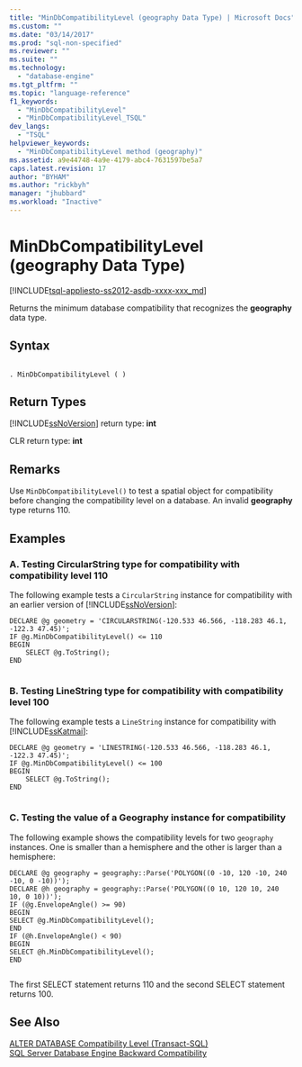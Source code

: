 ```yaml
---
title: "MinDbCompatibilityLevel (geography Data Type) | Microsoft Docs"
ms.custom: ""
ms.date: "03/14/2017"
ms.prod: "sql-non-specified"
ms.reviewer: ""
ms.suite: ""
ms.technology: 
  - "database-engine"
ms.tgt_pltfrm: ""
ms.topic: "language-reference"
f1_keywords: 
  - "MinDbCompatibilityLevel"
  - "MinDbCompatibilityLevel_TSQL"
dev_langs: 
  - "TSQL"
helpviewer_keywords: 
  - "MinDbCompatibilityLevel method (geography)"
ms.assetid: a9e44748-4a9e-4179-abc4-7631597be5a7
caps.latest.revision: 17
author: "BYHAM"
ms.author: "rickbyh"
manager: "jhubbard"
ms.workload: "Inactive"
---
```

# MinDbCompatibilityLevel (geography Data Type)
[!INCLUDE[tsql-appliesto-ss2012-asdb-xxxx-xxx_md](../../includes/tsql-appliesto-ss2012-asdb-xxxx-xxx-md.md)]

  Returns the minimum database compatibility that recognizes the **geography** data type.  
  
## Syntax  
  
```  
  
. MinDbCompatibilityLevel ( )  
```  
  
## Return Types  
 [!INCLUDE[ssNoVersion](../../includes/ssnoversion-md.md)] return type: **int**  
  
 CLR return type: **int**  
  
## Remarks  
 Use `MinDbCompatibilityLevel()` to test a spatial object for compatibility before changing the compatibility level on a database. An invalid **geography** type returns 110.  
  
## Examples  
  
### A. Testing CircularString type for compatibility with compatibility level 110  
 The following example tests a `CircularString` instance for compatibility with an earlier version of [!INCLUDE[ssNoVersion](../../includes/ssnoversion-md.md)]:  
  
```  
DECLARE @g geometry = 'CIRCULARSTRING(-120.533 46.566, -118.283 46.1, -122.3 47.45)';  
IF @g.MinDbCompatibilityLevel() <= 110  
BEGIN  
    SELECT @g.ToString();  
END  
  
```  
  
### B. Testing LineString type for compatibility with compatibility level 100  
 The following example tests a `LineString` instance for compatibility with [!INCLUDE[ssKatmai](../../includes/sskatmai-md.md)]:  
  
```  
DECLARE @g geometry = 'LINESTRING(-120.533 46.566, -118.283 46.1, -122.3 47.45)';  
IF @g.MinDbCompatibilityLevel() <= 100  
BEGIN  
    SELECT @g.ToString();  
END  
  
```  
  
### C. Testing the value of a Geography instance for compatibility  
 The following example shows the compatibility levels for two `geography` instances. One is smaller than a hemisphere and the other is larger than a hemisphere:  
  
```  
DECLARE @g geography = geography::Parse('POLYGON((0 -10, 120 -10, 240 -10, 0 -10))');  
DECLARE @h geography = geography::Parse('POLYGON((0 10, 120 10, 240 10, 0 10))');  
IF (@g.EnvelopeAngle() >= 90)  
BEGIN  
SELECT @g.MinDbCompatibilityLevel();  
END     
IF (@h.EnvelopeAngle() < 90)  
BEGIN  
SELECT @h.MinDbCompatibilityLevel();  
END  
  
```  
  
 The first SELECT statement returns 110 and the second SELECT statement returns 100.  
  
## See Also  
 [ALTER DATABASE Compatibility Level &#40;Transact-SQL&#41;](../../t-sql/statements/alter-database-transact-sql-compatibility-level.md)   
 [SQL Server Database Engine Backward Compatibility](../../database-engine/sql-server-database-engine-backward-compatibility.md)  
  
  
